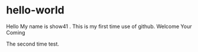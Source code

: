 # hello-world
Hello My name is show41 .
This is my first time use of github.
Welcome Your Coming



The second time test.
